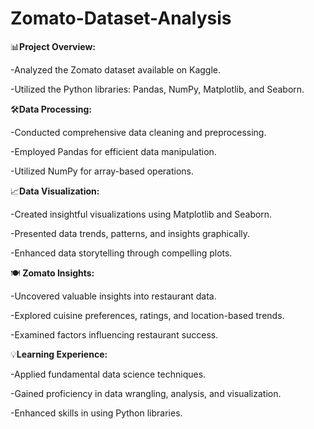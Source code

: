 # Zomato-Dataset-Analysis
📊**Project Overview:**

-Analyzed the Zomato dataset available on Kaggle.

-Utilized the Python libraries: Pandas, NumPy, Matplotlib, and Seaborn.


🛠️**Data Processing:**

-Conducted comprehensive data cleaning and preprocessing.

-Employed Pandas for efficient data manipulation.

-Utilized NumPy for array-based operations.


📈**Data Visualization:**

-Created insightful visualizations using Matplotlib and Seaborn.

-Presented data trends, patterns, and insights graphically.

-Enhanced data storytelling through compelling plots.


🍽️ **Zomato Insights:**

-Uncovered valuable insights into restaurant data.

-Explored cuisine preferences, ratings, and location-based trends.

-Examined factors influencing restaurant success.


💡**Learning Experience:**

-Applied fundamental data science techniques.

-Gained proficiency in data wrangling, analysis, and visualization.

-Enhanced skills in using Python libraries.
